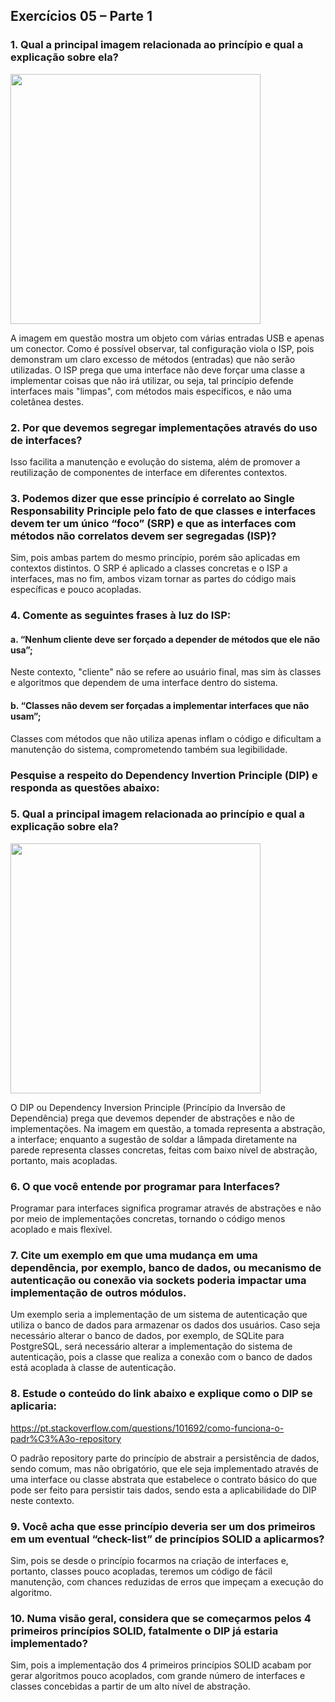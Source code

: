## Exercícios 05 – Parte 1

### 1. Qual a principal imagem relacionada ao princípio e qual a explicação sobre ela?

<img src="https://miro.medium.com/v2/resize:fit:750/1*g6TcTe-lwlyYKbLSc0RYNw.jpeg" width="400">

A imagem em questão mostra um objeto com várias entradas USB e apenas um conector. Como é possível observar, tal configuração viola o ISP, pois demonstram um claro excesso de métodos (entradas) que não serão utilizadas. O ISP prega que uma interface não deve forçar uma classe a implementar coisas que não irá utilizar, ou seja, tal princípio defende interfaces mais "limpas", com métodos mais específicos, e não uma coletânea destes.

### 2. Por que devemos segregar implementações através do uso de interfaces?

Isso facilita a manutenção e evolução do sistema, além de promover a reutilização de componentes de interface em diferentes contextos.

### 3. Podemos dizer que esse princípio é correlato ao Single Responsability Principle pelo fato de que classes e interfaces devem ter um único “foco” (SRP) e que as interfaces com métodos não correlatos devem ser segregadas (ISP)?

Sim, pois ambas partem do mesmo princípio, porém são aplicadas em contextos distintos. O SRP é aplicado a classes concretas e o ISP a interfaces, mas no fim, ambos vizam tornar as partes do código mais específicas e pouco acopladas.

### 4. Comente as seguintes frases à luz do ISP:
#### a. “Nenhum cliente deve ser forçado a depender de métodos que ele não usa”;

Neste contexto, "cliente" não se refere ao usuário final, mas sim às classes e algoritmos que dependem de uma interface dentro do sistema.

#### b. “Classes não devem ser forçadas a implementar interfaces que não usam”;

Classes com métodos que não utiliza apenas inflam o código e dificultam a manutenção do sistema, comprometendo também sua legibilidade.

### Pesquise a respeito do Dependency Invertion Principle (DIP) e responda as questões abaixo:

### 5. Qual a principal imagem relacionada ao princípio e qual a explicação sobre ela?

<img src="https://miro.medium.com/v2/resize:fit:720/format:webp/1*Fm_6woXqebKY0zOokzEt7g.jpeg" width="400">

O DIP ou Dependency Inversion Principle (Princípio da Inversão de Dependência) prega que devemos depender de abstrações e não de implementações. Na imagem em questão, a tomada representa a abstração, a interface; enquanto a sugestão de soldar a lâmpada diretamente na parede representa classes concretas, feitas com baixo nível de abstração, portanto, mais acopladas.

### 6. O que você entende por programar para Interfaces?

Programar para interfaces significa programar através de abstrações e não por meio de implementações concretas, tornando o código menos acoplado e mais flexível.

### 7. Cite um exemplo em que uma mudança em uma dependência, por exemplo, banco de dados, ou mecanismo de autenticação ou conexão via sockets poderia impactar uma implementação de outros módulos.

Um exemplo seria a implementação de um sistema de autenticação que utiliza o banco de dados para armazenar os dados dos usuários. Caso seja necessário alterar o banco de dados, por exemplo, de SQLite para PostgreSQL, será necessário alterar a implementação do sistema de autenticação, pois a classe que realiza a conexão com o banco de dados está acoplada à classe de autenticação.

### 8. Estude o conteúdo do link abaixo e explique como o DIP se aplicaria:

https://pt.stackoverflow.com/questions/101692/como-funciona-o-padr%C3%A3o-repository

O padrão repository parte do princípio de abstrair a persistência de dados, sendo comum, mas não obrigatório, que ele seja implementado através de uma interface ou classe abstrata que estabelece o contrato básico do que pode ser feito para persistir tais dados, sendo esta a aplicabilidade do DIP neste contexto.

### 9. Você acha que esse princípio deveria ser um dos primeiros em um eventual “check-list” de princípios SOLID a aplicarmos?

Sim, pois se desde o princípio focarmos na criação de interfaces e, portanto, classes pouco acopladas, teremos um código de fácil manutenção, com chances reduzidas de erros que impeçam a execução do algoritmo.

### 10. Numa visão geral, considera que se começarmos pelos 4 primeiros princípios SOLID, fatalmente o DIP já estaria implementado?

Sim, pois a implementação dos 4 primeiros princípios SOLID acabam por gerar algoritmos pouco acoplados, com grande número de interfaces e classes concebidas a partir de um alto nível de abstração.
